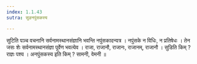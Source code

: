 ```yaml
---
index: 1.1.43
sutra: सुडनपुंसकस्य

---
```

सुटिति पञ्च वचनानि सर्वनामस्थानसंज्ञानि भवन्ति नपुंसकादन्यत्र । नपुंसके न विधिः, न प्रतिषेधः । तेन जसः शेः सर्वनामस्थानसंज्ञा पूर्वेण भवत्येव । राजा, राजानौ, राजानः, राजानम्, राजानौ । सुडिति किम् ? राज्ञः पश्य । अनपुंसकस्य इति किम् ? सामनी, वेमनी ॥